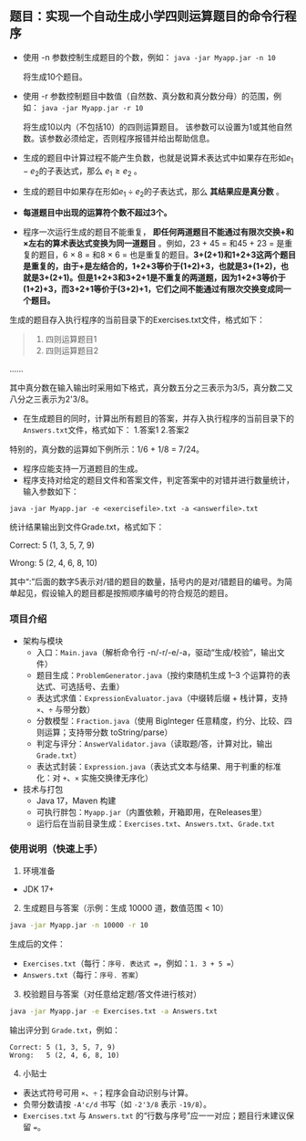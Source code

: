 ## 题目：实现一个自动生成小学四则运算题目的命令行程序

* 使用 -n 参数控制生成题目的个数，例如：
  `java -jar Myapp.jar -n 10`
  
  将生成10个题目。
  
* 使用 -r 参数控制题目中数值（自然数、真分数和真分数分母）的范围，例如：
  `java -jar Myapp.jar -r 10`

  将生成10以内（不包括10）的四则运算题目。 该参数可以设置为1或其他自然数。该参数必须给定，否则程序报错并给出帮助信息。
  
* 生成的题目中计算过程不能产生负数，也就是说算术表达式中如果存在形如$e_1 − e_2$的子表达式，那么 $e_1 ≥ e_2$ 。

* 生成的题目中如果存在形如$e_1 ÷ e_2$的子表达式，那么 ****其结果应是真分数**** 。

* **每道题目中出现的运算符个数不超过3个。**

* 程序一次运行生成的题目不能重复， **即任何两道题目不能通过有限次交换+和×左右的算术表达式变换为同一道题目** 。例如，23 + 45 = 和45 + 23 = 是重复的题目，6 × 8 = 和8 × 6 = 也是重复的题目。**3+(2+1)和1+2+3这两个题目是重复的，由于+是左结合的，1+2+3等价于(1+2)+3，也就是3+(1+2)，也就是3+(2+1)。但是1+2+3和3+2+1是不重复的两道题，因为1+2+3等价于(1+2)+3，而3+2+1等价于(3+2)+1，它们之间不能通过有限次交换变成同一个题目。**

生成的题目存入执行程序的当前目录下的Exercises.txt文件，格式如下：
> 1. 四则运算题目1
> 2. 四则运算题目2

……

其中真分数在输入输出时采用如下格式，真分数五分之三表示为3/5，真分数二又八分之三表示为2'3/8。

* 在生成题目的同时，计算出所有题目的答案，并存入执行程序的当前目录下的 `Answers.txt`文件，格式如下：
  1.答案1
  2.答案2

特别的，真分数的运算如下例所示：1/6 + 1/8 = 7/24。

* 程序应能支持一万道题目的生成。
* 程序支持对给定的题目文件和答案文件，判定答案中的对错并进行数量统计，输入参数如下：

`java -jar Myapp.jar -e <exercisefile>.txt -a <answerfile>.txt`

  统计结果输出到文件Grade.txt，格式如下：

  Correct: 5 (1, 3, 5, 7, 9)

  Wrong: 5 (2, 4, 6, 8, 10)

其中“:”后面的数字5表示对/错的题目的数量，括号内的是对/错题目的编号。为简单起见，假设输入的题目都是按照顺序编号的符合规范的题目。

### 项目介绍

- 架构与模块
  - 入口：`Main.java`（解析命令行 -n/-r/-e/-a，驱动“生成/校验”，输出文件）
  - 题目生成：`ProblemGenerator.java`（按约束随机生成 1–3 个运算符的表达式、可选括号、去重）
  - 表达式求值：`ExpressionEvaluator.java`（中缀转后缀 + 栈计算，支持 `×`、`÷` 与带分数）
  - 分数模型：`Fraction.java`（使用 BigInteger 任意精度，约分、比较、四则运算；支持带分数 toString/parse）
  - 判定与评分：`AnswerValidator.java`（读取题/答，计算对比，输出 `Grade.txt`）
  - 表达式封装：`Expression.java`（表达式文本与结果、用于判重的标准化：对 `+`、`×` 实施交换律无序化）
- 技术与打包
  - Java 17，Maven 构建
  - 可执行胖包：`Myapp.jar`（内置依赖，开箱即用，在Releases里）
  - 运行后在当前目录生成：`Exercises.txt`、`Answers.txt`、`Grade.txt`

### 使用说明（快速上手）
1) 环境准备
- JDK 17+

2) 生成题目与答案（示例：生成 10000 道，数值范围 < 10）
```cmd
java -jar Myapp.jar -n 10000 -r 10
```
生成后的文件：
- `Exercises.txt`（每行：`序号. 表达式 =`，例如：`1. 3 + 5 =`）
- `Answers.txt`（每行：`序号. 答案`）

3) 校验题目与答案（对任意给定题/答文件进行核对）
```cmd
java -jar Myapp.jar -e Exercises.txt -a Answers.txt
```
输出评分到 `Grade.txt`，例如：
```
Correct: 5 (1, 3, 5, 7, 9)
Wrong:   5 (2, 4, 6, 8, 10)
```

4) 小贴士
- 表达式符号可用 `×`、`÷`；程序会自动识别与计算。
- 负带分数请按 `-A'c/d` 书写（如 `-2'3/8` 表示 `-19/8`）。
- `Exercises.txt` 与 `Answers.txt` 的“行数与序号”应一一对应；题目行末建议保留 `=`。
